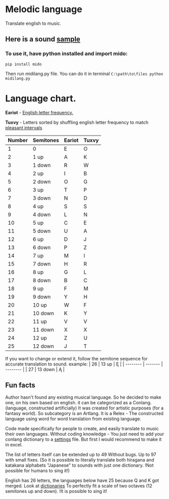 # Melodic language
Translate english to music.

## Here is a sound [sample](https://soundcloud.com/overdance/melodic-language-sample)

### To use it, have python installed and import mido:

```
pip install mido
```

Then run midilang.py file. You can do it in terminal `C:\path\to\files python midilang.py`

# Language chart.

__Eariot__ - [English letter frequency.](https://www3.nd.edu/~busiforc/handouts/cryptography/letterfrequencies.html)

__Tuxvy__ - Letters sorted by shuffling english letter frequency to match [pleasant intervals](https://www.reddit.com/r/musictheory/comments/p9lrbh/i_rank_all_intervals_from_most_to_least_consonant/)

| Number | Semitones | Eariot | Tuxvy |
| -------- | ------- | -------- | ------- |
| 1 | 0 | E | O |
| 2 | 1 up | A | K |
| 3 | 1 down | R | W |
| 4 | 2 up | I | B |
| 5 | 2 down | O | G |
| 6 | 3 up | T | P |
| 7 | 3 down | N | D |
| 8 | 4 up | S | S |
| 9 | 4 down | L | N |
| 10 | 5 up | C | E |
| 11 | 5 down | U | A |
| 12 | 6 up | D | J |
| 13 | 6 down | P | Z |
| 14 | 7 up | M | I |
| 15 | 7 down | H | R |
| 16 | 8 up | G | L |
| 17 | 8 down | B | C |
| 18 | 9 up | F | M |
| 19 | 9 down | Y | H |
| 20 | 10 up | W | F |
| 21 | 10 down | K | Y |
| 22 | 11 up | V | V |
| 23 | 11 down | X | X |
| 24 | 12 up | Z | U |
| 25 | 12 down | J | T |

If you want to change or extend it, follow the semitone sequence for accurate translation to sound. 
example:
| 26 | 13 up | Ę | 
| -------- | ------- | -------- |
| 27 | 13 down | Ą |


## Fun facts
Author hasn't found any existing musical language. So he decided to make one, on his own based on english.
it can be categorized as a Conlang. (language, constructed artificially)
It was created for artistic purposes (for a fantasy world). So subcategory is an Artlang.
It is a Relex -  The constructed language using word for word translation from existing language.

Code made specifically for people to create, and easily translate to music their own languages. Without coding knowledge - You just need to add your conlang dictionary to a [settings](settings.py) file. But first I would recommend to make it in excel.

The list of letters itself can be extended up to 49 Without bugs. Up to 97 with small fixes. 
(So it is possible to literally translate both hiragana and katakana alphabets "Japanese" to sounds with just one dictionary. !Not possible for humans to sing it!)

English has 26 letters, the languages below have 25 because Q and K got merged. Look at [dictionaries](settings.py) To perfectly fit a scale of two octaves (12 semitones up and down). !It is possible to sing it!


